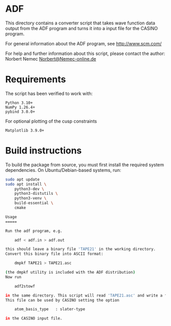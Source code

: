ADF
===

This directory contains a converter script that takes wave function data
output from the ADF program and turns it into a input file for the CASINO
program.

For general information about the ADF program, see http://www.scm.com/

For help and further information about this script, please contact the author:
    Norbert Nemec <Norbert@Nemec-online.de>


Requirements
============

The script has been verified to work with:

    Python 3.10+
    NumPy 1.26.4+
    pybind 3.0.0+

For optional plotting of the cusp constraints

    Matplotlib 3.9.0+


Build instructions
==================

To build the package from source, you must first install the required system dependencies. On Ubuntu/Debian-based systems, run:

```bash
sudo apt update
sudo apt install \
    python3-dev \
    python3-distutils \
    python3-venv \
    build-essential \
    cmake

Usage
=====

Run the adf program, e.g.

    adf < adf.in > adf.out

this should leave a binary file 'TAPE21' in the working directory.
Convert this binary file into ASCII format:

    dmpkf TAPE21 > TAPE21.asc

(the dmpkf utility is included with the ADF distribution)
Now run

    adf2stowf

in the same directory. This script will read 'TAPE21.asc' and write a file 'stowfn.data'.
This file can be used by CASINO setting the option

    atom_basis_type   : slater-type

in the CASINO input file.
